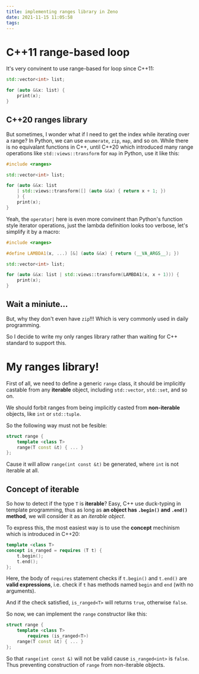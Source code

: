 ```yaml
---
title: implementing ranges library in Zeno
date: 2021-11-15 11:05:58
tags:
---
```


# C++11 range-based loop

It's very convinent to use range-based for loop since C++11:

```cpp
std::vector<int> list;

for (auto &&x: list) {
    print(x);
}
```

## C++20 ranges library

But sometimes, I wonder what if I need to get the index while iterating over a range?
In Python, we can use `enumerate`, `zip`, `map`, and so on.
While there is no equivalant functions in C++, until C++20 which introduced many
range operations like `std::views::transform` for `map` in Python, use it like this:

```cpp
#include <ranges>

std::vector<int> list;

for (auto &&x: list
    | std::views::transform([] (auto &&x) { return x + 1; })
    ) {
    print(x);
}
```

Yeah, the `operator|` here is even more convinent than Python's function style iterator
operations, just the lambda definition looks too verbose, let's simplify it by a macro:

```cpp
#include <ranges>

#define LAMBDA1(x, ...) [&] (auto &&x) { return (__VA_ARGS__); })

std::vector<int> list;

for (auto &&x: list | std::views::transform(LAMBDA1(x, x + 1))) {
    print(x);
}
```

## Wait a miniute...

But, why they don't even have `zip`!!! Which is very commonly used in daily programming.

So I decide to write my only ranges library rather than waiting for C++ standard to
support this.

# My ranges library!

First of all, we need to define a generic `range` class, it should be implicitly castable from
any **iterable** object, including `std::vector`, `std::set`, and so on.

We should forbit ranges from being implicitly casted from **non-iterable** objects, like `int` or `std::tuple`.

So the following way must not be fesible:

```cpp
struct range {
    template <class T>
    range(T const &t) { ... }
};
```

Cause it will allow `range(int const &t)` be generated, where `int` is not iterable at all.

## Concept of iterable

So how to detect if the type `T` is **iterable**? Easy, C++ use duck-typing in
template programming, thus as long as **an object has `.begin()` and `.end()` method**, we
will consider it as an *iterable object*.

To express this, the most easiest way is to use the **concept** mechinism which is introduced in C++20:

```cpp
template <class T>
concept is_ranged = requires (T t) {
    t.begin();
    t.end();
};
```

Here, the body of `requires` statement checks if `t.begin()` and `t.end()` are **valid expressions**, i.e.
check if `t` has methods named `begin` and `end` (with no arguments).

And if the check satisfied, `is_ranged<T>` will returns `true`, otherwise `false`.

So now, we can implement the `range` constructor like this:

```cpp
struct range {
    template <class T>
        requires (is_ranged<T>)
    range(T const &t) { ... }
};
```

So that `range(int const &)` will not be valid cause `is_ranged<int>` is `false`.
Thus preventing construction of `range` from non-iterable objects.
